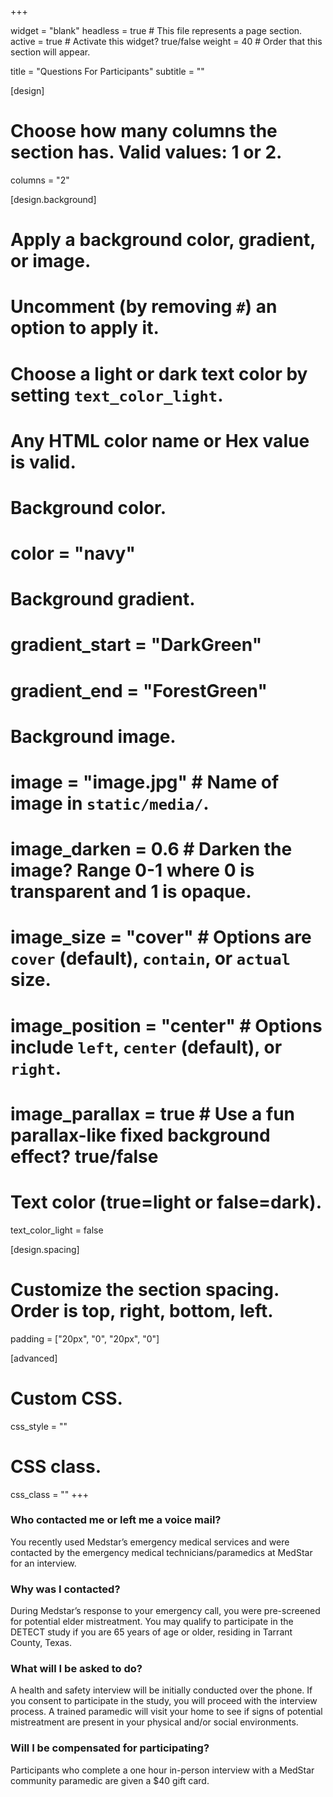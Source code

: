 +++

widget = "blank" 
headless = true  # This file represents a page section.
active = true  # Activate this widget? true/false
weight = 40  # Order that this section will appear.

title = "Questions For Participants"
subtitle = ""

[design]
  # Choose how many columns the section has. Valid values: 1 or 2.
  columns = "2"

[design.background]
  # Apply a background color, gradient, or image.
  #   Uncomment (by removing `#`) an option to apply it.
  #   Choose a light or dark text color by setting `text_color_light`.
  #   Any HTML color name or Hex value is valid.

  # Background color.
  # color = "navy"
  
  # Background gradient.
  # gradient_start = "DarkGreen"
  # gradient_end = "ForestGreen"
  
  # Background image.
  # image = "image.jpg"  # Name of image in `static/media/`.
  # image_darken = 0.6  # Darken the image? Range 0-1 where 0 is transparent and 1 is opaque.
  # image_size = "cover"  #  Options are `cover` (default), `contain`, or `actual` size.
  # image_position = "center"  # Options include `left`, `center` (default), or `right`.
  # image_parallax = true  # Use a fun parallax-like fixed background effect? true/false
  
  # Text color (true=light or false=dark).
  text_color_light = false

[design.spacing]
  # Customize the section spacing. Order is top, right, bottom, left.
  padding = ["20px", "0", "20px", "0"]

[advanced]
 # Custom CSS. 
 css_style = ""
 
 # CSS class.
 css_class = ""
+++


### **Who contacted me or left me a voice mail?**

You recently used Medstar’s emergency medical services and were contacted by the emergency medical technicians/paramedics at MedStar for an interview.

### **Why was I contacted?**

During Medstar’s response to your emergency call, you were pre-screened for potential elder mistreatment. You may qualify to participate in the DETECT study if you are 65 years of age or older, residing in Tarrant County, Texas.

### **What will I be asked to do?**

A health and safety interview will be initially conducted over the phone. If you consent to participate in the study, you will proceed with the interview process. A trained paramedic will visit your home to see if signs of potential mistreatment are present in your physical and/or social environments.

### **Will I be compensated for participating?**

Participants who complete a one hour in-person interview with a MedStar community paramedic are given a $40 gift card.
